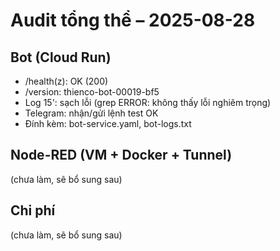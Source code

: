 # Audit tổng thể – 2025-08-28

## Bot (Cloud Run)
- /health(z): OK (200)
- /version: thienco-bot-00019-bf5
- Log 15': sạch lỗi (grep ERROR: không thấy lỗi nghiêm trọng)
- Telegram: nhận/gửi lệnh test OK
- Đính kèm: bot-service.yaml, bot-logs.txt

## Node-RED (VM + Docker + Tunnel)
(chưa làm, sẽ bổ sung sau)

## Chi phí
(chưa làm, sẽ bổ sung sau)

